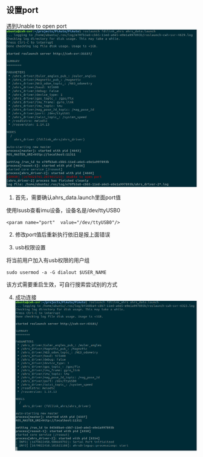 ## 设置port

遇到Unable to open port
![Unable to open port](./imgs/2023-03-26-17-09-49-portError.png)

1. 首先，需要确认ahrs_data.launch里面port值

使用lsusb查看imu设备，设备名是/dev/ttyUSB0
```
<param name="port"  value="/dev/ttyUSB0"/>
```

2. 修改port值后重新执行依旧是报上面错误

3. usb权限设置

将当前用户加入有usb权限的用户组
```
sudo usermod -a -G dialout $USER_NAME
```
该方式需要重启生效，可自行搜索尝试别的方式

4. 成功连接
![port linked](./imgs/2023-03-26-17-21-16-portSuccess.png)